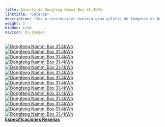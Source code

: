 ```yaml
---
title: Galería de Dongfeng Nammi Box 31.4kWh
linktitle: "Galería"
description: "Vea a continuación nuestra gran galería de imágenes de Dongfeng Nammi Box 31.4kWh. Haga clic en las imágenes para versiones en alta resolución."
weight: 5
hidden: true
navicon: bi-images
---
```

<!-- markdownlint-disable MD033 -->
<div class="row" id ="my-gallery">
	<div class="pswp-grid-item col-6 col-md-4">
		<a href="https://media.evkx.net/multimedia/models/dongfeng/nammi_box/nammi_box_31.4kwh/details_1.jpg"
data-pswp-src="https://media.evkx.net/multimedia/models/dongfeng/nammi_box/nammi_box_31.4kwh/details_1.jpg"
data-pswp-width="3000"
data-pswp-height="2250" 
target="_blank">
			<img src="https://media.evkx.net/multimedia/models/dongfeng/nammi_box/nammi_box_31.4kwh/details_1_xst.jpg" alt="Dongfeng Nammi Box 31.4kWh" class="img-fluid " />
		</a>
	</div>
	<div class="pswp-grid-item col-6 col-md-4">
		<a href="https://media.evkx.net/multimedia/models/dongfeng/nammi_box/nammi_box_31.4kwh/exterior_1.jpg"
data-pswp-src="https://media.evkx.net/multimedia/models/dongfeng/nammi_box/nammi_box_31.4kwh/exterior_1.jpg"
data-pswp-width="3000"
data-pswp-height="2000" 
target="_blank">
			<img src="https://media.evkx.net/multimedia/models/dongfeng/nammi_box/nammi_box_31.4kwh/exterior_1_xst.jpg" alt="Dongfeng Nammi Box 31.4kWh" class="img-fluid " />
		</a>
	</div>
	<div class="pswp-grid-item col-6 col-md-4">
		<a href="https://media.evkx.net/multimedia/models/dongfeng/nammi_box/nammi_box_31.4kwh/exterior_2.jpg"
data-pswp-src="https://media.evkx.net/multimedia/models/dongfeng/nammi_box/nammi_box_31.4kwh/exterior_2.jpg"
data-pswp-width="3000"
data-pswp-height="2000" 
target="_blank">
			<img src="https://media.evkx.net/multimedia/models/dongfeng/nammi_box/nammi_box_31.4kwh/exterior_2_xst.jpg" alt="Dongfeng Nammi Box 31.4kWh" class="img-fluid " />
		</a>
	</div>
	<div class="pswp-grid-item col-6 col-md-4">
		<a href="https://media.evkx.net/multimedia/models/dongfeng/nammi_box/nammi_box_31.4kwh/exterior_3.jpg"
data-pswp-src="https://media.evkx.net/multimedia/models/dongfeng/nammi_box/nammi_box_31.4kwh/exterior_3.jpg"
data-pswp-width="1920"
data-pswp-height="1083" 
target="_blank">
			<img src="https://media.evkx.net/multimedia/models/dongfeng/nammi_box/nammi_box_31.4kwh/exterior_3_xst.jpg" alt="Dongfeng Nammi Box 31.4kWh" class="img-fluid " />
		</a>
	</div>
	<div class="pswp-grid-item col-6 col-md-4">
		<a href="https://media.evkx.net/multimedia/models/dongfeng/nammi_box/nammi_box_31.4kwh/exterior_4.jpg"
data-pswp-src="https://media.evkx.net/multimedia/models/dongfeng/nammi_box/nammi_box_31.4kwh/exterior_4.jpg"
data-pswp-width="1920"
data-pswp-height="1230" 
target="_blank">
			<img src="https://media.evkx.net/multimedia/models/dongfeng/nammi_box/nammi_box_31.4kwh/exterior_4_xst.jpg" alt="Dongfeng Nammi Box 31.4kWh" class="img-fluid " />
		</a>
	</div>
	<div class="pswp-grid-item col-6 col-md-4">
		<a href="https://media.evkx.net/multimedia/models/dongfeng/nammi_box/nammi_box_31.4kwh/frontseats_1.jpg"
data-pswp-src="https://media.evkx.net/multimedia/models/dongfeng/nammi_box/nammi_box_31.4kwh/frontseats_1.jpg"
data-pswp-width="2600"
data-pswp-height="1459" 
target="_blank">
			<img src="https://media.evkx.net/multimedia/models/dongfeng/nammi_box/nammi_box_31.4kwh/frontseats_1_xst.jpg" alt="Dongfeng Nammi Box 31.4kWh" class="img-fluid " />
		</a>
	</div>
	<div class="pswp-grid-item col-6 col-md-4">
		<a href="https://media.evkx.net/multimedia/models/dongfeng/nammi_box/nammi_box_31.4kwh/frontseats_2.jpg"
data-pswp-src="https://media.evkx.net/multimedia/models/dongfeng/nammi_box/nammi_box_31.4kwh/frontseats_2.jpg"
data-pswp-width="3000"
data-pswp-height="1674" 
target="_blank">
			<img src="https://media.evkx.net/multimedia/models/dongfeng/nammi_box/nammi_box_31.4kwh/frontseats_2_xst.jpg" alt="Dongfeng Nammi Box 31.4kWh" class="img-fluid " />
		</a>
	</div>
	<div class="pswp-grid-item col-6 col-md-4">
		<a href="https://media.evkx.net/multimedia/models/dongfeng/nammi_box/nammi_box_31.4kwh/headlights_1.jpg"
data-pswp-src="https://media.evkx.net/multimedia/models/dongfeng/nammi_box/nammi_box_31.4kwh/headlights_1.jpg"
data-pswp-width="1920"
data-pswp-height="1080" 
target="_blank">
			<img src="https://media.evkx.net/multimedia/models/dongfeng/nammi_box/nammi_box_31.4kwh/headlights_1_xst.jpg" alt="Dongfeng Nammi Box 31.4kWh" class="img-fluid " />
		</a>
	</div>
	<div class="pswp-grid-item col-6 col-md-4">
		<a href="https://media.evkx.net/multimedia/models/dongfeng/nammi_box/nammi_box_31.4kwh/interior_1.jpg"
data-pswp-src="https://media.evkx.net/multimedia/models/dongfeng/nammi_box/nammi_box_31.4kwh/interior_1.jpg"
data-pswp-width="3000"
data-pswp-height="1972" 
target="_blank">
			<img src="https://media.evkx.net/multimedia/models/dongfeng/nammi_box/nammi_box_31.4kwh/interior_1_xst.jpg" alt="Dongfeng Nammi Box 31.4kWh" class="img-fluid " />
		</a>
	</div>
	<div class="pswp-grid-item col-6 col-md-4">
		<a href="https://media.evkx.net/multimedia/models/dongfeng/nammi_box/nammi_box_31.4kwh/interior_2.jpg"
data-pswp-src="https://media.evkx.net/multimedia/models/dongfeng/nammi_box/nammi_box_31.4kwh/interior_2.jpg"
data-pswp-width="3000"
data-pswp-height="2250" 
target="_blank">
			<img src="https://media.evkx.net/multimedia/models/dongfeng/nammi_box/nammi_box_31.4kwh/interior_2_xst.jpg" alt="Dongfeng Nammi Box 31.4kWh" class="img-fluid " />
		</a>
	</div>
	<div class="pswp-grid-item col-6 col-md-4">
		<a href="https://media.evkx.net/multimedia/models/dongfeng/nammi_box/nammi_box_31.4kwh/main_1.jpg"
data-pswp-src="https://media.evkx.net/multimedia/models/dongfeng/nammi_box/nammi_box_31.4kwh/main_1.jpg"
data-pswp-width="3000"
data-pswp-height="2000" 
target="_blank">
			<img src="https://media.evkx.net/multimedia/models/dongfeng/nammi_box/nammi_box_31.4kwh/main_1_xst.jpg" alt="Dongfeng Nammi Box 31.4kWh" class="img-fluid " />
		</a>
	</div>
	<div class="pswp-grid-item col-6 col-md-4">
		<a href="https://media.evkx.net/multimedia/models/dongfeng/nammi_box/nammi_box_31.4kwh/rearlights_1.jpg"
data-pswp-src="https://media.evkx.net/multimedia/models/dongfeng/nammi_box/nammi_box_31.4kwh/rearlights_1.jpg"
data-pswp-width="3000"
data-pswp-height="2250" 
target="_blank">
			<img src="https://media.evkx.net/multimedia/models/dongfeng/nammi_box/nammi_box_31.4kwh/rearlights_1_xst.jpg" alt="Dongfeng Nammi Box 31.4kWh" class="img-fluid " />
		</a>
	</div>
	<div class="pswp-grid-item col-6 col-md-4">
		<a href="https://media.evkx.net/multimedia/models/dongfeng/nammi_box/nammi_box_31.4kwh/screens_1.jpg"
data-pswp-src="https://media.evkx.net/multimedia/models/dongfeng/nammi_box/nammi_box_31.4kwh/screens_1.jpg"
data-pswp-width="3000"
data-pswp-height="2250" 
target="_blank">
			<img src="https://media.evkx.net/multimedia/models/dongfeng/nammi_box/nammi_box_31.4kwh/screens_1_xst.jpg" alt="Dongfeng Nammi Box 31.4kWh" class="img-fluid " />
		</a>
	</div>
	<div class="pswp-grid-item col-6 col-md-4">
		<a href="https://media.evkx.net/multimedia/models/dongfeng/nammi_box/nammi_box_31.4kwh/wheels_1.jpg"
data-pswp-src="https://media.evkx.net/multimedia/models/dongfeng/nammi_box/nammi_box_31.4kwh/wheels_1.jpg"
data-pswp-width="3000"
data-pswp-height="2250" 
target="_blank">
			<img src="https://media.evkx.net/multimedia/models/dongfeng/nammi_box/nammi_box_31.4kwh/wheels_1_xst.jpg" alt="Dongfeng Nammi Box 31.4kWh" class="img-fluid " />
		</a>
	</div>
</div>
<script type="module">
  import PhotoSwipeLightbox from '/js/photoswipe-lightbox.esm.js';
    const lightbox = new PhotoSwipeLightbox({
       gallery: '#my-gallery',
        children: 'a',
        pswpModule: () => import('/js/photoswipe.esm.js')
    });
lightbox.init();
</script>
<div class="mt-3 mb-3">
<a href="../specifications/" class="text-decoration-none text-black">
<strong><i class="bi-arrow-left"></i> Especificaciones </strong>
</a>
<a href="../reviews/" class="text-decoration-none text-black float-end">
<strong>Reseñas <i class="bi-arrow-right"></i></strong>
</a>
</div>
